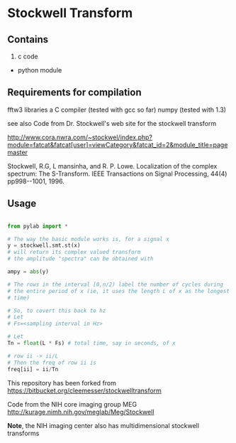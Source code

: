 Stockwell Transform
======

## Contains
1. c code
- python module

## Requirements for compilation

fftw3 libraries
a C compiler (tested with gcc so far)
numpy (tested with 1.3)


see also
Code from Dr. Stockwell's web site for the stockwell transform

http://www.cora.nwra.com/~stockwel/index.php?module=fatcat&fatcat[user]=viewCategory&fatcat_id=2&module_title=pagemaster

Stockwell, R.G, L mansinha, and R. P. Lowe. Localization of the complex spectrum: The S-Transform. IEEE Transactions on Signal Processing, 44(4) pp998--1001, 1996.

## Usage

```python

from pylab import *

# The way the basic module works is, for a signal x
y = stockwell.smt.st(x)
# will return its complex valued transform
# the amplitude "spectra" can be obtained with

ampy = abs(y)

# The rows in the interval [0,n/2) label the number of cycles during
# the entire period of x (ie, it uses the length L of x as the longest
# time)

# So, to covert this back to hz
# Let
# Fs=<sampling interval in Hz>

# Let
Tn = float(L * Fs) # total time, say in seconds, of x

# row ii -> ii/L
# Then the freq of row ii is
freq[ii] = ii/Tn

```


This repository has been forked from https://bitbucket.org/cleemesser/stockwelltransform

Code from the NIH core imaging group MEG
http://kurage.nimh.nih.gov/meglab/Meg/Stockwell

**Note**, the NIH imaging center also has multidimensional stockwell transforms




